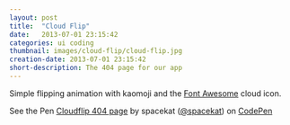 ```yaml
---
layout: post
title:  "Cloud Flip"
date:   2013-07-01 23:15:42
categories: ui coding
thumbnail: images/cloud-flip/cloud-flip.jpg
creation-date: 2013-07-01 23:15:42
short-description: The 404 page for our app
---
```


Simple flipping animation with kaomoji and the [Font Awesome](http://fontawesome.io/) cloud icon.

<p data-height="486" data-theme-id="0" data-slug-hash="xkFmq" data-user="spacekat" data-default-tab="result" class='codepen'>See the Pen <a href='http://codepen.io/spacekat/pen/xkFmq'>Cloudflip 404 page</a> by spacekat (<a href='http://codepen.io/spacekat'>@spacekat</a>) on <a href='http://codepen.io'>CodePen</a></p>
<script async src="//codepen.io/assets/embed/ei.js"></script>

